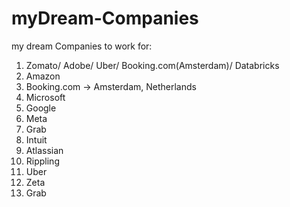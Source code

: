 # myDream-Companies
my dream Companies to work for:


1) Zomato/ Adobe/ Uber/ Booking.com(Amsterdam)/ Databricks
2) Amazon
3) Booking.com -> Amsterdam, Netherlands
4) Microsoft
5) Google
6) Meta
7) Grab
8) Intuit
9) Atlassian
10) Rippling
11) Uber
12) Zeta
13) Grab


